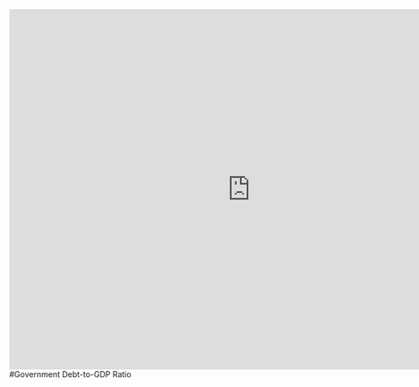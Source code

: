 <iframe src="https://data.oecd.org/chart/6sw2" width="860" height="645" style="border: 0" mozallowfullscreen="true" webkitallowfullscreen="true" allowfullscreen="true"><a href="https://data.oecd.org/chart/6sw2" target="_blank">OECD Chart: General government debt, Total, % of GDP, Annual, 2018</a></iframe>
#Government Debt-to-GDP Ratio 
<div class="flourish-embed flourish-chart" data-src="visualisation/7238145"><script src="https://public.flourish.studio/resources/embed.js"></script></div>
